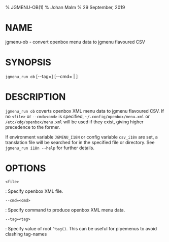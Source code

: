% JGMENU-OB(1)
% Johan Malm
% 29 September, 2019

# NAME

jgmenu-ob - convert openbox menu data to jgmenu flavoured CSV

# SYNOPSIS

`jgmenu_run ob` \[\-\-tag=<tag>] \[\-\-cmd=<cmd> | <file>]

# DESCRIPTION

`jgmenu_run ob` coverts openbox XML menu data to jgmenu flavoured CSV. If no
`<file>` or `--cmd=<cmd>` is specified, `~/.config/openbox/menu.xml` or
`/etc/xdg/openbox/menu.xml` will be used if they exist, giving higher
precedence to the former.

If environment variable `JGMENU_I18N` or config variable `csv_i18n` are set, a
translation file will be searched for in the specified file or directory. See
`jgmenu_run i18n --help` for further details.

# OPTIONS

`<file>`

:   Specify openbox XML file.

`--cmd=<cmd>`

:   Specify command to produce openbox XML menu data.

`--tag=<tag>`

:   Specify value of root `^tag()`. This can be useful for pipemenus to avoid
    clashing tag-names

